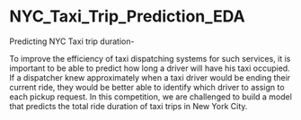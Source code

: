 # NYC_Taxi_Trip_Prediction_EDA
Predicting NYC Taxi trip duration-

To improve the efficiency of taxi dispatching systems for such services, it is important to be able to predict how long a driver will have his taxi occupied. If a dispatcher knew approximately when a taxi driver would be ending their current ride, they would be better able to identify which driver to assign to each pickup request.
In this competition, we are challenged to build a model that predicts the total ride duration of taxi trips in New York City.
